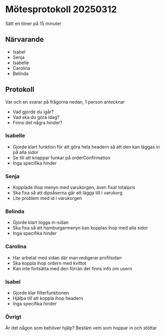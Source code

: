 # Mötesprotokoll 20250312

Sätt en timer på 15 minuter

## Närvarande
* Isabel
* Senja
* Isabelle
* Carolina
* Belinda

## Protokoll
Var och en svarar på frågorna nedan, 1 person antecknar
* Vad gjorde du igår?
* Vad ska du göra idag?
* Finns det några hinder?

### Isabelle
* Gjorde klart funktion för att göra hela headern så att den kan läggas in på alla sidor 
* Se till att knappar funkar på orderConfirmation
* Inga specifika hinder

### Senja
* Kopplade ihop menyn med varukorgen, även fixat totalpris
* Ska fixa så att dipsåserna går att lägga till i varukorg
* Lite problem med id i varukorgen 

### Belinda
* Gjorde klart logga in-sidan 
* Ska fixa så att hamburgarmenyn kan kopplas ihop med alla sidor
* Inga specifika hinder

### Carolina
* Har arbetat med sidan där man redigerar profilsidan
* Ska koppla ihop ordern med kvittot
* Kan inte fortsätta med den förrän det finns info om usern 

### Isabel
* Gjorde klar filterfunktionen
* Hjälpa till att koppla ihop headern
* Inga specifika hinder

### Övrigt
Är det någon som behöver hjälp? Bestäm vem som hoppar in och stöttar
